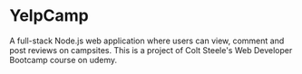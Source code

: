 # YelpCamp
A full-stack Node.js web application where users can view, comment and post reviews on campsites. This is a project of Colt Steele's Web Developer Bootcamp course on udemy.
